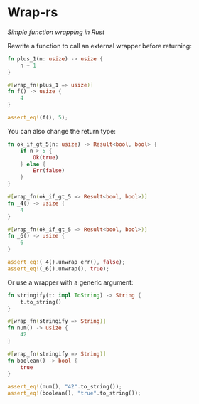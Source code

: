 # Wrap-rs
_Simple function wrapping in Rust_

Rewrite a function to call an external wrapper before returning:
```rust
fn plus_1(n: usize) -> usize {
    n + 1
}

#[wrap_fn(plus_1 => usize)]
fn f() -> usize {
    4
}

assert_eq!(f(), 5);
```

You can also change the return type:
```rust
fn ok_if_gt_5(n: usize) -> Result<bool, bool> {
    if n > 5 {
        Ok(true)
    } else {
        Err(false)
    }
}

#[wrap_fn(ok_if_gt_5 => Result<bool, bool>)]
fn _4() -> usize {
    4
}

#[wrap_fn(ok_if_gt_5 => Result<bool, bool>)]
fn _6() -> usize {
    6
}

assert_eq!(_4().unwrap_err(), false);
assert_eq!(_6().unwrap(), true);
```

Or use a wrapper with a generic argument:
```rust
fn stringify(t: impl ToString) -> String {
    t.to_string()
}

#[wrap_fn(stringify => String)]
fn num() -> usize {
    42
}

#[wrap_fn(stringify => String)]
fn boolean() -> bool {
    true
}

assert_eq!(num(), "42".to_string());
assert_eq!(boolean(), "true".to_string());
```
